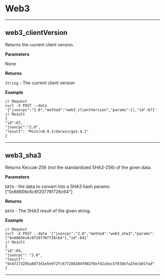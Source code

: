 # Web3

---

## web3_clientVersion
Returns the current client version.

**Parameters**

None

**Returns**

`String` - The current client version

**Example**
~~~
// Request
curl -X POST --data '{"jsonrpc":"2.0","method":"web3_clientVersion","params":[],"id":67}'
// Result
{
"id":67,
"jsonrpc":"2.0",
"result": "Mist/v0.9.3/darwin/go1.4.1"
}
~~~   

---

## web3_sha3
Returns Keccak-256 (not the standardized SHA3-256) of the given data.

**Parameters**

`DATA` - the data to convert into a SHA3 hash
params: ["0x68656c6c6f20776f726c64"]


**Returns**

`DATA` - The SHA3 result of the given string.

**Example**

~~~
// Request
curl -X POST --data '{"jsonrpc":"2.0","method":"web3_sha3","params":["0x68656c6c6f20776f726c64"],"id":64}'
// Result
{
"id":64,
"jsonrpc": "2.0",
"result": "0x47173285a8d7341e5e972fc677286384f802f8ef42a5ec5f03bbfa254cb01fad"
}
~~~

---